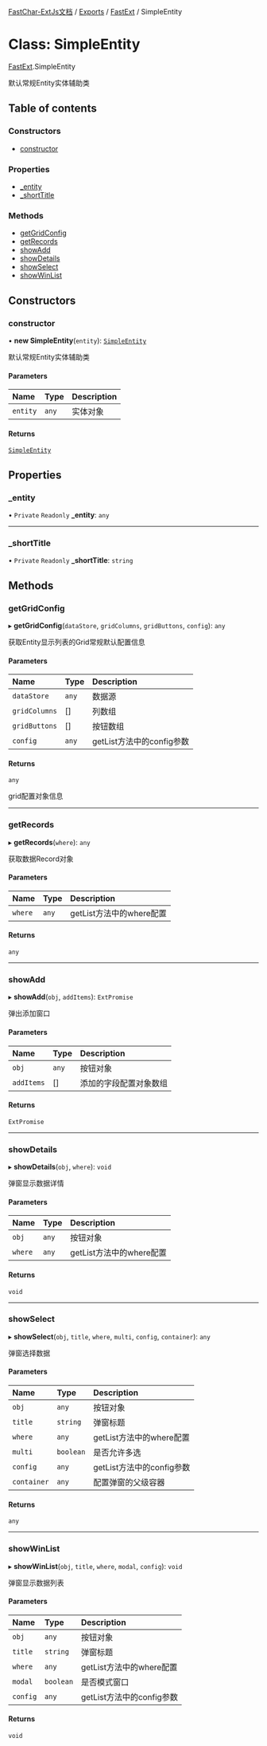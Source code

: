 [FastChar-ExtJs文档](../README.md) / [Exports](../modules.md) / [FastExt](../modules/FastExt.md) / SimpleEntity

# Class: SimpleEntity

[FastExt](../modules/FastExt.md).SimpleEntity

默认常规Entity实体辅助类

## Table of contents

### Constructors

- [constructor](FastExt.SimpleEntity.md#constructor)

### Properties

- [\_entity](FastExt.SimpleEntity.md#_entity)
- [\_shortTitle](FastExt.SimpleEntity.md#_shorttitle)

### Methods

- [getGridConfig](FastExt.SimpleEntity.md#getgridconfig)
- [getRecords](FastExt.SimpleEntity.md#getrecords)
- [showAdd](FastExt.SimpleEntity.md#showadd)
- [showDetails](FastExt.SimpleEntity.md#showdetails)
- [showSelect](FastExt.SimpleEntity.md#showselect)
- [showWinList](FastExt.SimpleEntity.md#showwinlist)

## Constructors

### constructor

• **new SimpleEntity**(`entity`): [`SimpleEntity`](FastExt.SimpleEntity.md)

默认常规Entity实体辅助类

#### Parameters

| Name | Type | Description |
| :------ | :------ | :------ |
| `entity` | `any` | 实体对象 |

#### Returns

[`SimpleEntity`](FastExt.SimpleEntity.md)

## Properties

### \_entity

• `Private` `Readonly` **\_entity**: `any`

___

### \_shortTitle

• `Private` `Readonly` **\_shortTitle**: `string`

## Methods

### getGridConfig

▸ **getGridConfig**(`dataStore`, `gridColumns`, `gridButtons`, `config`): `any`

获取Entity显示列表的Grid常规默认配置信息

#### Parameters

| Name | Type | Description |
| :------ | :------ | :------ |
| `dataStore` | `any` | 数据源 |
| `gridColumns` | [] | 列数组 |
| `gridButtons` | [] | 按钮数组 |
| `config` | `any` | getList方法中的config参数 |

#### Returns

`any`

grid配置对象信息

___

### getRecords

▸ **getRecords**(`where`): `any`

获取数据Record对象

#### Parameters

| Name | Type | Description |
| :------ | :------ | :------ |
| `where` | `any` | getList方法中的where配置 |

#### Returns

`any`

___

### showAdd

▸ **showAdd**(`obj`, `addItems`): `ExtPromise`

弹出添加窗口

#### Parameters

| Name | Type | Description |
| :------ | :------ | :------ |
| `obj` | `any` | 按钮对象 |
| `addItems` | [] | 添加的字段配置对象数组 |

#### Returns

`ExtPromise`

___

### showDetails

▸ **showDetails**(`obj`, `where`): `void`

弹窗显示数据详情

#### Parameters

| Name | Type | Description |
| :------ | :------ | :------ |
| `obj` | `any` | 按钮对象 |
| `where` | `any` | getList方法中的where配置 |

#### Returns

`void`

___

### showSelect

▸ **showSelect**(`obj`, `title`, `where`, `multi`, `config`, `container`): `any`

弹窗选择数据

#### Parameters

| Name | Type | Description |
| :------ | :------ | :------ |
| `obj` | `any` | 按钮对象 |
| `title` | `string` | 弹窗标题 |
| `where` | `any` | getList方法中的where配置 |
| `multi` | `boolean` | 是否允许多选 |
| `config` | `any` | getList方法中的config参数 |
| `container` | `any` | 配置弹窗的父级容器 |

#### Returns

`any`

___

### showWinList

▸ **showWinList**(`obj`, `title`, `where`, `modal`, `config`): `void`

弹窗显示数据列表

#### Parameters

| Name | Type | Description |
| :------ | :------ | :------ |
| `obj` | `any` | 按钮对象 |
| `title` | `string` | 弹窗标题 |
| `where` | `any` | getList方法中的where配置 |
| `modal` | `boolean` | 是否模式窗口 |
| `config` | `any` | getList方法中的config参数 |

#### Returns

`void`
